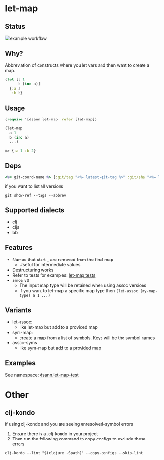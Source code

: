 # let-map

## Status

![example workflow](https://github.com/davesann/let-map/actions/workflows/tests.yml/badge.svg)

## Why?

Abbreviation of constructs where you let vars and then want to create a map.

```clojure
(let [a 1
      b (inc a)]
  {:a a
   :b b}

```

## Usage

```clojure
(require '[dsann.let-map :refer [let-map])

(let-map
  a 1
  b (inc a)
  ...)

=> {:a 1 :b 2}

```

## Deps

```clojure
<%= git-coord-name %> {:git/tag "<%= latest-git-tag %>" :git/sha "<%= latest-git-sha %>"}
```

if you want to list all versions

```
git show-ref --tags --abbrev
```

## Supported dialects

- clj
- cljs
- bb

## Features

- Names that start \_ are removed from the final map
  - Useful for intermediate values
- Destructuring works
- Refer to tests for examples: [let-map tests](src/test/clj/dsann/let_map_test.cljc)
- since v8:
  - The input map type will be retained when using assoc versions
  - If you want to let-map a specific map type then `(let-assoc (my-map-type) a 1 ...)`

## Variants

- let-assoc:
  - like let-map but add to a provided map
- sym-map:
  - create a map from a list of symbols. Keys will be the symbol names
- assoc-syms
  - like sym-map but add to a provided map

## Examples

See namespace: [dsann.let-map-test](src/test/clj/dsann/let_map_test.cljc)

# Other

## clj-kondo

if using clj-kondo and you are seeing unresolved-symbol errors

1. Ensure there is a .clj-kondo in your project
1. Then run the following command to copy configs to exclude these errors

```
clj-kondo --lint "$(clojure -Spath)" --copy-configs --skip-lint
```
